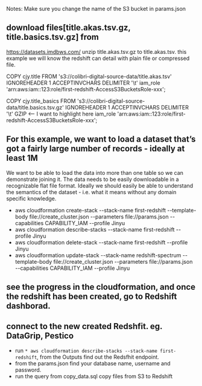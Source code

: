 Notes:
Make sure you change the name of the S3 bucket in params.json

## download files[title.akas.tsv.gz, title.basics.tsv.gz] from
https://datasets.imdbws.com/
unzip title.akas.tsv.gz to title.akas.tsv. this example we will know the redshift can detail with plain file or compressed file.

COPY cjy.title
FROM 's3://colibri-digital-source-data/title.akas.tsv'
IGNOREHEADER 1
ACCEPTINVCHARS
DELIMITER '\t'
iam_role 'arn:aws:iam::123:role/first-redshift-AccessS3BucketsRole-xxx';

COPY cjy.title_basics
FROM 's3://colibri-digital-source-data/title.basics.tsv.gz'
IGNOREHEADER 1
ACCEPTINVCHARS
DELIMITER '\t'
GZIP <-- I want to highlight here
iam_role 'arn:aws:iam::123:role/first-redshift-AccessS3BucketsRole-xxx';


## For this example, we want to load a dataset that’s got a fairly large number of records - ideally at least 1M
We want to be able to load the data into more than one table so we can demonstrate joining it.
The data needs to be easily downloadable in a recognizable flat file format.
Ideally we should easily be able to understand the semantics of the dataset - i.e. what it means without any domain specific knowledge.


* aws cloudformation create-stack --stack-name first-redshift --template-body file://create_cluster.json --parameters file://params.json --capabilities CAPABILITY_IAM --profile Jinyu
* aws cloudformation describe-stacks --stack-name first-redshift  --profile Jinyu
* aws cloudformation delete-stack --stack-name first-redshift  --profile Jinyu
* aws cloudformation update-stack --stack-name redshift-spectrum --template-body file://create_cluster.json --parameters file://params.json --capabilities CAPABILITY_IAM --profile Jinyu

## see the progress in the cloudformation, and once the redshift has been created, go to Redshift dashborad.


## connect to the new created Redshfit. eg. DataGrip, Pestico
* run `* aws cloudformation describe-stacks --stack-name first-redshift`, from the Outputs find out the Redsfhit endpoint. 
* from the params.json find your database name, username and password.
* run the query from copy_data.sql copy files from S3 to Redshift

